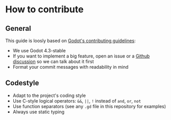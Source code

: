 # How to contribute

## General
This guide is loosly based on [Godot's contributing guidelines](https://github.com/godotengine/godot/blob/master/CONTRIBUTING.md):
- We use Godot 4.3-stable
- If you want to implement a big feature, open an issue or a [Github discussion](https://github.com/mbrlabs/Lorien/discussions) so we can talk about it first
- Format your commit messages with readability in mind

## Codestyle
- Adapt to the project's coding style
- Use C-style logical operators: `&&`, `||`, `!` instead of `and`, `or`, `not`
- Use function separators (see any `.gd` file in this repository for examples)
- Always use static typing
